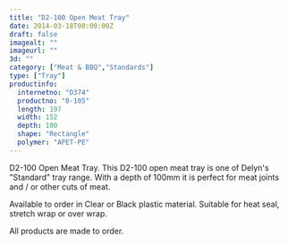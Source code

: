 ```yaml
---
title: "D2-100 Open Meat Tray"
date: 2014-03-18T00:00:00Z
draft: false
imagealt: ""
imageurl: ""
3d: ""
category: ["Meat & BBQ","Standards"]
type: ["Tray"]
productinfo:
  internetno: "D374"
  productno: "0-105"
  length: 197
  width: 152
  depth: 100
  shape: "Rectangle"
  polymer: "APET-PE"
---
```

D2-100 Open Meat Tray. This D2-100 open meat tray is one of Delyn's "Standard" tray range. With a depth of 100mm it is perfect for meat joints and / or other cuts of meat.

Available to order in Clear or Black plastic material. Suitable for heat seal, stretch wrap or over wrap.

All products are made to order.